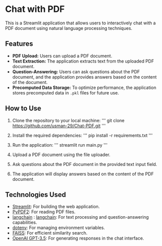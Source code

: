 # Chat with PDF

This is a Streamlit application that allows users to interactively chat with a PDF document using natural language processing techniques.

## Features

- **PDF Upload:** Users can upload a PDF document.
- **Text Extraction:** The application extracts text from the uploaded PDF document.
- **Question-Answering:** Users can ask questions about the PDF document, and the application provides answers based on the content of the document.
- **Precomputed Data Storage:** To optimize performance, the application stores precomputed data in `.pkl` files for future use.

## How to Use

1. Clone the repository to your local machine:
'''
git clone https://github.com/usman-29/Chat-PDF.git
'''
2. Install the required dependencies:
'''
pip install -r requirements.txt
'''
3. Run the application:
'''
streamlit run main.py
'''

4. Upload a PDF document using the file uploader.
5. Ask questions about the PDF document in the provided text input field.
6. The application will display answers based on the content of the PDF document.

## Technologies Used

- [Streamlit](https://streamlit.io/): For building the web application.
- [PyPDF2](https://pythonhosted.org/PyPDF2/): For reading PDF files.
- [langchain](https://github.com/) : [langchain](https://github.com/langchain/): For text processing and question-answering capabilities.
- [dotenv](https://github.com/theskumar/python-dotenv): For managing environment variables.
- [FAISS](https://github.com/facebookresearch/faiss): For efficient similarity search.
- [OpenAI GPT-3.5](https://openai.com/): For generating responses in the chat interface.
